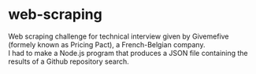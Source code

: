 # web-scraping
Web scraping challenge for technical interview given by Givemefive (formely known as Pricing Pact), a French-Belgian company.  
I had to make a Node.js program that produces a JSON file containing the results of a Github repository search.
